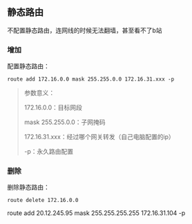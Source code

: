 ## 静态路由

不配置静态路由，连网线的时候无法翻墙，甚至看不了b站

### 增加

配置静态路由：

```
route add 172.16.0.0 mask 255.255.0.0 172.16.31.xxx -p
```

> 参数意义：
>
> 172.16.0.0：目标网段
>
> mask 255.255.0.0：子网掩码
>
> 172.16.31.xxx：经过哪个网关转发（自己电脑配置的ip）
>
> -p：永久路由配置

### 删除

删除静态路由：

```
route delete 172.16.0.0
```

route add 20.12.245.95 mask 255.255.255.255 172.16.31.104 -p
